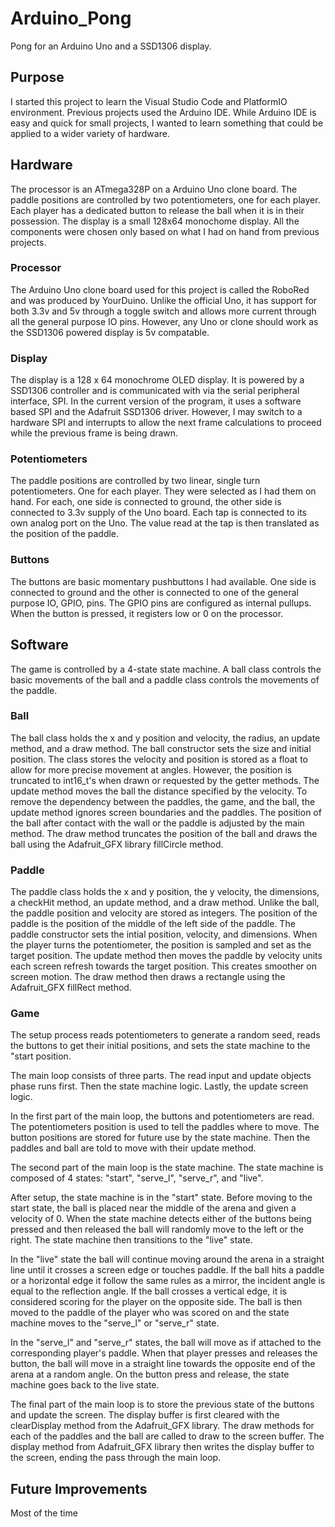 # Arduino_Pong
Pong for an Arduino Uno and a SSD1306 display.

## Purpose
I started this project to learn the Visual Studio Code and PlatformIO environment. Previous projects used the Arduino IDE. While Arduino IDE is easy and quick for small projects, I wanted to learn something that could be applied to a wider variety of hardware.

## Hardware
The processor is an ATmega328P on a Arduino Uno clone board. The paddle positions are controlled by two potentiometers, one for each player. Each player has a dedicated button to release the ball when it is in their possession. The display is a small 128x64 monochome display. All the components were chosen only based on what I had on hand from previous projects.

### Processor
The Arduino Uno clone board used for this project is called the RoboRed and was produced by YourDuino. Unlike the official Uno, it has support for both 3.3v and 5v through a toggle switch and allows more current through all the general purpose IO pins. However, any Uno or clone should work as the SSD1306 powered display is 5v compatable.

### Display
The display is a 128 x 64 monochrome OLED display. It is powered by a SSD1306 controller and is communicated with via the serial peripheral interface, SPI. In the current version of the program, it uses a software based SPI and the Adafruit SSD1306 driver. However, I may switch to a hardware SPI and interrupts to allow the next frame calculations to proceed while the previous frame is being drawn.

### Potentiometers
The paddle positions are controlled by two linear, single turn potentiometers. One for each player. They were selected as I had them on hand. For each, one side is connected to ground, the other side is connected to 3.3v supply of the Uno board. Each tap is connected to its own analog port on the Uno. The value read at the tap is then translated as the position of the paddle.

### Buttons
The buttons are basic momentary pushbuttons I had available. One side is connected to ground and the other is connected to one of the general purpose IO, GPIO, pins. The GPIO pins are configured as internal pullups. When the button is pressed, it registers low or 0 on the processor.

## Software
The game is controlled by a 4-state state machine. A ball class controls the basic movements of the ball and a paddle class controls the movements of the paddle.

### Ball
The ball class holds the x and y position and velocity, the radius, an update method, and a draw method. The ball constructor sets the size and initial position. The class stores the velocity and position is stored as a float to allow for more precise movement at angles. However, the position is truncated to int16_t's when drawn or requested by the getter methods. The update method moves the ball the distance specified by the velocity. To remove the dependency between the paddles, the game, and the ball, the update method ignores screen boundaries and the paddles. The position of the ball after contact with the wall or the paddle is adjusted by the main method. The draw method truncates the position of the ball and draws the ball using the Adafruit_GFX library fillCircle method.

### Paddle
The paddle class holds the x and y position, the y velocity, the dimensions, a checkHit method, an update method, and a draw method. Unlike the ball, the paddle position and velocity are stored as integers. The position of the paddle is the position of the middle of the left side of the paddle. The paddle constructor sets the intial position, velocity, and dimensions. When the player turns the potentiometer, the position is sampled and set as the target position. The update method then moves the paddle by velocity units each screen refresh towards the target position. This creates smoother on screen motion. The draw method then draws a rectangle using the Adafruit_GFX fillRect method.

### Game
The setup process reads potentiometers to generate a random seed, reads the buttons to get their initial positions, and sets the state machine to the "start position.

The main loop consists of three parts. The read input and update objects phase runs first. Then the state machine logic. Lastly, the update screen logic.

In the first part of the main loop, the buttons and potentiometers are read. The potentiometers position is used to tell the paddles where to move. The button positions are stored for future use by the state machine. Then the paddles and ball are told to move with their update method.

The second part of the main loop is the state machine. The state machine is composed of 4 states: "start", "serve_l", "serve_r", and "live".

After setup, the state machine is in the "start" state. Before moving to the start state, the ball is placed near the middle of the arena and given a velocity of 0. When the state machine detects either of the buttons being pressed and then released the ball will randomly move to the left or the right. The state machine then transitions to the "live" state.

In the "live" state the ball will continue moving around the arena in a straight line until it crosses a screen edge or touches paddle. If the ball hits a paddle or a horizontal edge it follow the same rules as a mirror, the incident angle is equal to the reflection angle. If the ball crosses a vertical edge, it is considered scoring for the player on the opposite side. The ball is then moved to the paddle of the player who was scored on and the state machine moves to the "serve_l" or "serve_r" state.

In the "serve_l" and "serve_r" states, the ball will move as if attached to the corresponding player's paddle. When that player presses and releases the button, the ball will move in a straight line towards the opposite end of the arena at a random angle. On the button press and release, the state machine goes back to the live state.

The final part of the main loop is to store the previous state of the buttons and update the screen. The display buffer is first cleared with the clearDisplay method from the Adafruit_GFX library. The draw methods for each of the paddles and the ball are called to draw to the screen buffer. The display method from Adafruit_GFX library then writes the display buffer to the screen, ending the pass through the main loop.

## Future Improvements
Most of the time


